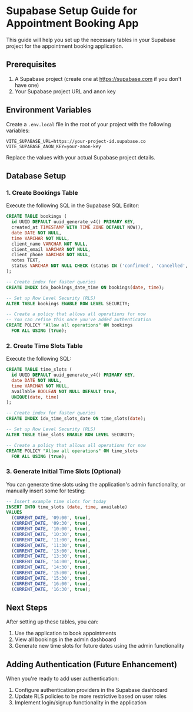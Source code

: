 
# Supabase Setup Guide for Appointment Booking App

This guide will help you set up the necessary tables in your Supabase project for the appointment booking application.

## Prerequisites

1. A Supabase project (create one at https://supabase.com if you don't have one)
2. Your Supabase project URL and anon key

## Environment Variables

Create a `.env.local` file in the root of your project with the following variables:

```
VITE_SUPABASE_URL=https://your-project-id.supabase.co
VITE_SUPABASE_ANON_KEY=your-anon-key
```

Replace the values with your actual Supabase project details.

## Database Setup

### 1. Create Bookings Table

Execute the following SQL in the Supabase SQL Editor:

```sql
CREATE TABLE bookings (
  id UUID DEFAULT uuid_generate_v4() PRIMARY KEY,
  created_at TIMESTAMP WITH TIME ZONE DEFAULT NOW(),
  date DATE NOT NULL,
  time VARCHAR NOT NULL,
  client_name VARCHAR NOT NULL,
  client_email VARCHAR NOT NULL,
  client_phone VARCHAR NOT NULL,
  notes TEXT,
  status VARCHAR NOT NULL CHECK (status IN ('confirmed', 'cancelled', 'completed')) DEFAULT 'confirmed'
);

-- Create index for faster queries
CREATE INDEX idx_bookings_date_time ON bookings(date, time);

-- Set up Row Level Security (RLS)
ALTER TABLE bookings ENABLE ROW LEVEL SECURITY;

-- Create a policy that allows all operations for now
-- You can refine this once you've added authentication
CREATE POLICY "Allow all operations" ON bookings
  FOR ALL USING (true);
```

### 2. Create Time Slots Table

Execute the following SQL:

```sql
CREATE TABLE time_slots (
  id UUID DEFAULT uuid_generate_v4() PRIMARY KEY,
  date DATE NOT NULL,
  time VARCHAR NOT NULL,
  available BOOLEAN NOT NULL DEFAULT true,
  UNIQUE(date, time)
);

-- Create index for faster queries
CREATE INDEX idx_time_slots_date ON time_slots(date);

-- Set up Row Level Security (RLS)
ALTER TABLE time_slots ENABLE ROW LEVEL SECURITY;

-- Create a policy that allows all operations for now
CREATE POLICY "Allow all operations" ON time_slots
  FOR ALL USING (true);
```

### 3. Generate Initial Time Slots (Optional)

You can generate time slots using the application's admin functionality, or manually insert some for testing:

```sql
-- Insert example time slots for today
INSERT INTO time_slots (date, time, available)
VALUES
  (CURRENT_DATE, '09:00', true),
  (CURRENT_DATE, '09:30', true),
  (CURRENT_DATE, '10:00', true),
  (CURRENT_DATE, '10:30', true),
  (CURRENT_DATE, '11:00', true),
  (CURRENT_DATE, '11:30', true),
  (CURRENT_DATE, '13:00', true),
  (CURRENT_DATE, '13:30', true),
  (CURRENT_DATE, '14:00', true),
  (CURRENT_DATE, '14:30', true),
  (CURRENT_DATE, '15:00', true),
  (CURRENT_DATE, '15:30', true),
  (CURRENT_DATE, '16:00', true),
  (CURRENT_DATE, '16:30', true);
```

## Next Steps

After setting up these tables, you can:

1. Use the application to book appointments
2. View all bookings in the admin dashboard
3. Generate new time slots for future dates using the admin functionality

## Adding Authentication (Future Enhancement)

When you're ready to add user authentication:

1. Configure authentication providers in the Supabase dashboard
2. Update RLS policies to be more restrictive based on user roles
3. Implement login/signup functionality in the application
